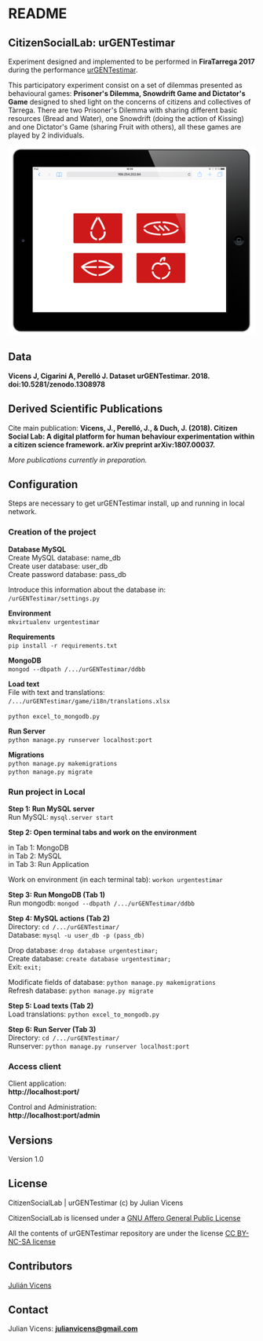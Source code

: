 # README #

## CitizenSocialLab: urGENTestimar ##

Experiment designed and implemented to be performed in **FiraTarrega 2017** during the performance [urGENTestimar](https://www.firatarrega.cat/fira/programa/en_2017/33/urgentestimar).

This participatory experiment consist on a set of dilemmas presented as behavioural games: **Prisoner's Dilemma, Snowdrift Game and Dictator's Game** designed to shed light on the concerns of citizens and collectives of Tàrrega. There are two Prisoner's Dilemma with sharing different basic resources (Bread and Water), one Snowdrift (doing the action of Kissing) and one Dictator's Game (sharing Fruit with others), all these games are played by 2 individuals.

![](https://github.com/CitizenSocialLab/urGENTestimar/blob/master/screenshots/ca/urgentestimar_ipad.png)

## Data ##
**Vicens J, Cigarini A, Perelló J. Dataset urGENTestimar. 2018. doi:10.5281/zenodo.1308978**  

## Derived Scientific Publications ##
Cite main publication: **Vicens, J., Perelló, J., & Duch, J. (2018). Citizen Social Lab: A digital platform for human behaviour experimentation within a citizen science framework. arXiv preprint arXiv:1807.00037.**

*More publications currently in preparation.*

## Configuration ##
Steps are necessary to get urGENTestimar install, up and running in local network.

### Creation of the project ###

__Database MySQL__  
Create MySQL database: name\_db  
Create user database: user\_db  
Create password database: pass\_db

Introduce this information about the database in: `/urGENTestimar/settings.py`

__Environment__   
```mkvirtualenv urgentestimar ```  

__Requirements__  
```pip install -r requirements.txt```

__MongoDB__  
```mongod --dbpath /.../urGENTestimar/ddbb```

__Load text__   
File with text and translations:  `/.../urGENTestimar/game/i18n/translations.xlsx`  
   
```python excel_to_mongodb.py```

__Run Server__  
```python manage.py runserver localhost:port```

__Migrations__  
```python manage.py makemigrations```  
```python manage.py migrate```  

### Run project in Local ###

__Step 1: Run MySQL server__  
Run MySQL: `mysql.server start`

__Step 2: Open terminal tabs and work on the environment__  

in Tab 1: MongoDB  
in Tab 2: MySQL  
in Tab 3: Run Application  

Work on environment (in each terminal tab): `workon urgentestimar`

__Step 3: Run MongoDB (Tab 1)__  
Run mongodb: `mongod --dbpath /.../urGENTestimar/ddbb`

__Step 4: MySQL actions (Tab 2)__  
Directory: `cd /.../urGENTestimar/`   
Database: `mysql -u user_db -p (pass_db)`

Drop database: `drop database urgentestimar;`  
Create database: `create database urgentestimar;`  
Exit: `exit;`

Modificate fields of database: `python manage.py makemigrations`  
Refresh database:
`python manage.py migrate` 

__Step 5: Load texts (Tab 2)__    
Load translations: `python excel_to_mongodb.py`

__Step 6: Run Server (Tab 3)__  
Directory: `cd /.../urGENTestimar/ `   
Runserver: `python manage.py runserver localhost:port`

### Access client ###
Client application:  
**http://localhost:port/**  
 
Control and Administration:  
**http://localhost:port/admin**
## Versions ##
Version 1.0

## License ##

CitizenSocialLab | urGENTestimar (c) by Julian Vicens

CitizenSocialLab is licensed under a [GNU Affero General Public License](https://www.gnu.org/licenses/agpl-3.0.txt)

All the contents of urGENTestimar repository are under the license [CC BY-NC-SA license](https://creativecommons.org/licenses/by-nc-sa/4.0/)

## Contributors ##

[Julián Vicens](https://jvicens.github.io/)

## Contact ##

Julian Vicens: **julianvicens@gmail.com**
